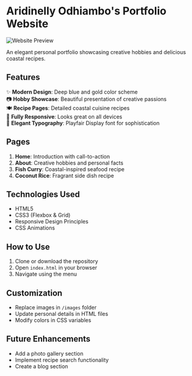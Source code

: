 # Aridinelly Odhiambo's Portfolio Website

![Website Preview](images/hero-bg.jpg)

An elegant personal portfolio showcasing creative hobbies and delicious coastal recipes.

## **Features**
✨ **Modern Design**: Deep blue and gold color scheme  
📷 **Hobby Showcase**: Beautiful presentation of creative passions  
🍽️ **Recipe Pages**: Detailed coastal cuisine recipes  
📱 **Fully Responsive**: Looks great on all devices  
🎨 **Elegant Typography**: Playfair Display font for sophistication  

## **Pages**
1. **Home**: Introduction with call-to-action  
2. **About**: Creative hobbies and personal facts  
3. **Fish Curry**: Coastal-inspired seafood recipe  
4. **Coconut Rice**: Fragrant side dish recipe  

## **Technologies Used**
- HTML5
- CSS3 (Flexbox & Grid)
- Responsive Design Principles
- CSS Animations

## **How to Use**
1. Clone or download the repository
2. Open `index.html` in your browser
3. Navigate using the menu

## **Customization**
- Replace images in `/images` folder
- Update personal details in HTML files
- Modify colors in CSS variables

## **Future Enhancements**
- Add a photo gallery section
- Implement recipe search functionality
- Create a blog section